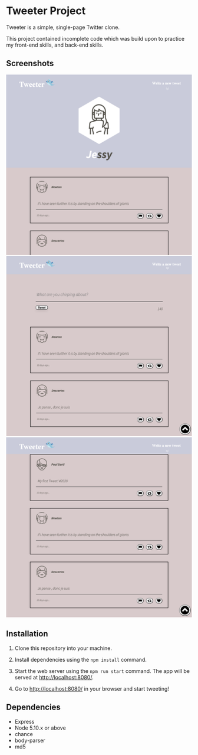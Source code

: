 # Tweeter Project

Tweeter is a simple, single-page Twitter clone.

This project contained incomplete code which was build upon to practice my front-end skills, and back-end skills.

## Screenshots

!["Screenshot of profile"](https://github.com/endonoh0/tweeter/blob/master/docs/tweet-profile.png?raw=true)
!["Screenshot of tweet box"](https://github.com/endonoh0/tweeter/blob/master/docs/tweet-box.png?raw=true)
!["Screenshot of tweets"](https://github.com/endonoh0/tweeter/blob/master/docs/tweets.png?raw=true)

## Installation

1. Clone this repository into your machine.

2. Install dependencies using the `npm install` command.

3. Start the web server using the `npm run start` command. The app will be served at <http://localhost:8080/>.

4. Go to <http://localhost:8080/> in your browser and start tweeting!

## Dependencies

- Express
- Node 5.10.x or above
- chance
- body-parser
- md5
